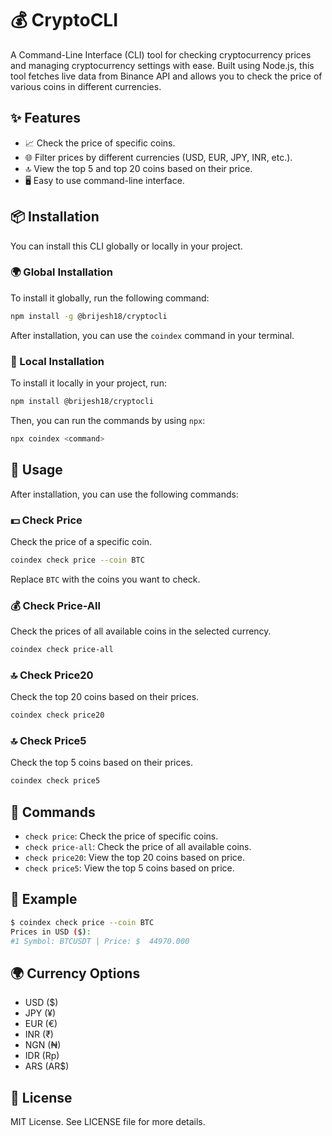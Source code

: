 # 💰 CryptoCLI

A Command-Line Interface (CLI) tool for checking cryptocurrency prices and managing cryptocurrency settings with ease. Built using Node.js, this tool fetches live data from Binance API and allows you to check the price of various coins in different currencies.

## ✨ Features

- 📈 Check the price of specific coins.
- 🌐 Filter prices by different currencies (USD, EUR, JPY, INR, etc.).
- 🔝 View the top 5 and top 20 coins based on their price.
- 🖥️ Easy to use command-line interface.

## 📦 Installation

You can install this CLI globally or locally in your project.

### 🌍 Global Installation

To install it globally, run the following command:

```bash
npm install -g @brijesh18/cryptocli
```

After installation, you can use the `coindex` command in your terminal.

### 📂 Local Installation

To install it locally in your project, run:

```bash
npm install @brijesh18/cryptocli
```

Then, you can run the commands by using `npx`:

```bash
npx coindex <command>
```

## 🚀 Usage

After installation, you can use the following commands:

### 💵 Check Price

Check the price of a specific coin.

```bash
coindex check price --coin BTC
```

Replace `BTC` with the coins you want to check.

### 💰 Check Price-All

Check the prices of all available coins in the selected currency.

```bash
coindex check price-all
```

### 🔝 Check Price20

Check the top 20 coins based on their prices.

```bash
coindex check price20
```

### 🔝 Check Price5

Check the top 5 coins based on their prices.

```bash
coindex check price5
```

## 📜 Commands

- `check price`: Check the price of specific coins.
- `check price-all`: Check the price of all available coins.
- `check price20`: View the top 20 coins based on price.
- `check price5`: View the top 5 coins based on price.

## 📝 Example

```bash
$ coindex check price --coin BTC
Prices in USD ($):
#1 Symbol: BTCUSDT | Price: $  44970.000
```

## 🌍 Currency Options

- USD ($)
- JPY (¥)
- EUR (€)
- INR (₹)
- NGN (₦)
- IDR (Rp)
- ARS (AR$)

## 📄 License

MIT License. See LICENSE file for more details.
